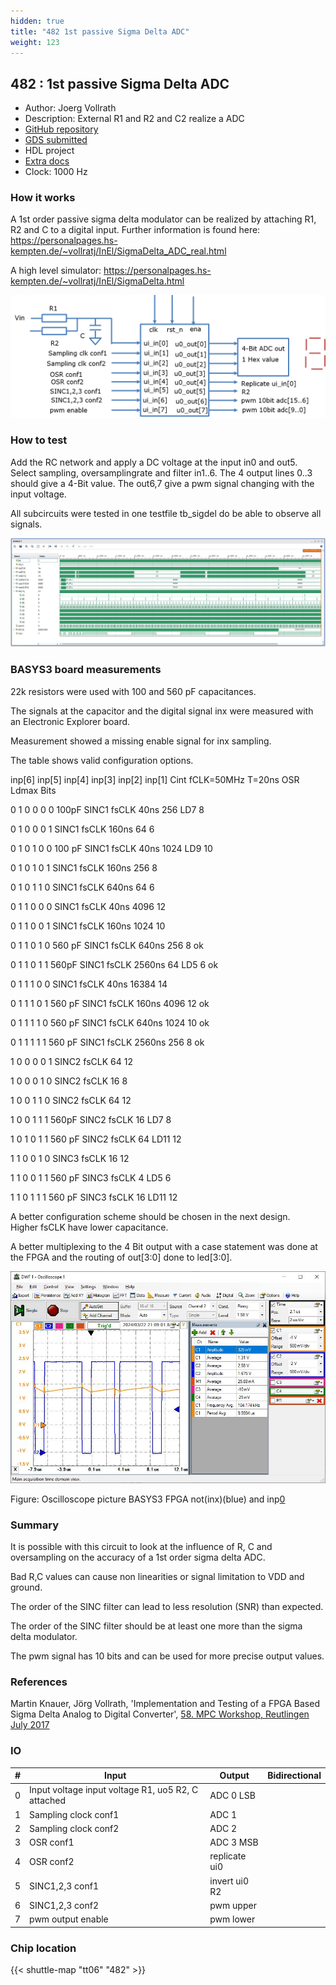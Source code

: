 ```yaml
---
hidden: true
title: "482 1st passive Sigma Delta ADC"
weight: 123
---
```


## 482 : 1st passive Sigma Delta ADC

* Author: Joerg Vollrath
* Description: External R1 and R2 and C2 realize a ADC
* [GitHub repository](https://github.com/JVollrath/tt06_jv_sigdel_v)
* [GDS submitted](https://github.com/JVollrath/tt06_jv_sigdel_v/actions/runs/8537922080)
* HDL project
* [Extra docs]()
* Clock: 1000 Hz

<!---

This file is used to generate your project datasheet. Please fill in the information below and delete any unused
sections.

You can also include images in this folder and reference them in the markdown. Each image must be less than
512 kb in size, and the combined size of all images must be less than 1 MB.
-->


### How it works

A 1st order passive sigma delta modulator can be realized by attaching R1, R2 and C to a digital input.
Further information is found here:
https://personalpages.hs-kempten.de/~vollratj/InEl/SigmaDelta_ADC_real.html

A high level simulator:
https://personalpages.hs-kempten.de/~vollratj/InEl/SigmaDelta.html

![Tiny Tapeout Tile](images/TTsigdelFunktion.png "Tiny Tapeout Tile")

### How to test

Add the RC network and apply a DC voltage at the input in0 and out5.
Select sampling, oversamplingrate and filter in1..6.
The 4 output lines 0..3 should give a 4-Bit value.
The out6,7 give a pwm signal changing with the input voltage.

All subcircuits were tested in one testfile tb_sigdel do be able to observe all signals.

![Figure: Circuit simulation](images/TTsigdelSim.jpg "Circuit simulation")

### BASYS3 board measurements

22k resistors were used with 100 and 560 pF capacitances.

The signals at the capacitor and the digital signal inx were measured
with an Electronic Explorer board.

Measurement showed a missing enable signal for inx sampling.

The table shows valid configuration options.

inp[6] 	inp[5] 	inp[4] 	inp[3] 	inp[2] 	inp[1] 	Cint 	fCLK=50MHz 	T=20ns 	OSR 	Ldmax 	Bits

0 	1 	0 	0 	0 	0 	100pF 	SINC1 fsCLK 	40ns 	256 	LD7 	8

0 	1 	0 	0 	0 	1 	        SINC1 fsCLK 	160ns 	64 	      6

0 	1 	0 	1 	0 	0 	100 pF 	SINC1 fsCLK 	40ns 	1024 	LD9 	10

0 	1 	0 	1 	0 	1 	      	SINC1 fsCLK 	160ns 	256 	8

0 	1 	0 	1 	1 	0 	      	SINC1 fsCLK 	640ns 	64 	  6

0 	1 	1 	0 	0 	0 	       	SINC1 fsCLK 	40ns 	4096 	12

0 	1 	1 	0 	0 	1 		SINC1 fsCLK 	160ns 	1024 	10

0 	1 	1 	0 	1 	0 	560 pF 	SINC1 fsCLK 	640ns 	256 		8	ok

0 	1 	1 	0 	1 	1 	560pF 	SINC1 fsCLK 	2560ns 	64 	LD5 	6	ok

0 	1 	1 	1 	0 	0 		SINC1 fsCLK 	40ns 	16384 		14

0 	1 	1 	1 	0 	1 	560 pF 	SINC1 fsCLK 	160ns 	4096 		12	ok

0 	1 	1 	1 	1 	0 	560 pF 	SINC1 fsCLK 	640ns 	1024 	10	ok

0 	1 	1 	1 	1 	1 	560 pF 	SINC1 fsCLK 	2560ns 	256 		8	ok

1 	0 	0 	0 	0 	1 	      	SINC2 fsCLK           	64  12

1 	0 	0 	0 	1 	0 	      	SINC2 fsCLK 	        16	8

1 	0 	0 	1 	1 	0 	      	SINC2 fsCLK         	64	12

1 	0 	0 	1 	1 	1 	560pF 	SINC2 fsCLK 		16 	LD7 	8

1 	0 	1 	0 	1 	1 	560 pF 	SINC2 fsCLK 		64 	LD11 	12

1 	1 	0 	0 	1 	0 		      SINC3 fsCLK 	16 	12

1 	1 	0 	0 	1 	1 	560 pF 	SINC3 fsCLK 		4 	LD5 	6

1 	1 	0 	1 	1 	1 	560 pF 	SINC3 fsCLK 		16 	LD11 	12

A better configuration scheme should be chosen in the next design.<br>
Higher fsCLK have lower capacitance.

A better multiplexing to the 4 Bit output with a case statement was done at the FPGA
and the routing of out[3:0] done to led[3:0].

![Oscilloscope picture BASYS3](images/TTsigdelOsci.jpg "Oscilloscope picture BASYS3")

Figure: Oscilloscope picture BASYS3 FPGA not(inx)(blue) and inp[0](orange)

### Summary

It is possible with this circuit to look at the influence of R, C and
oversampling on the accuracy of a 1st order sigma delta ADC.

Bad R,C values can cause non linearities or signal limitation to VDD and ground.

The order of the SINC filter can lead to less resolution (SNR) than expected.

The order of the SINC filter should be at least one more than the sigma delta modulator.

The pwm signal has 10 bits and can be used for more precise output values.

### References

Martin Knauer, Jörg Vollrath, 'Implementation and Testing of a FPGA Based Sigma Delta Analog to Digital Converter',
[58. MPC Workshop, Reutlingen July 2017](https://www.mpc-gruppe.de/workshopbaende)


### IO

| #             | Input    | Output   | Bidirectional   |
| ------------- | -------- | -------- | --------------- |
| 0 | Input voltage input voltage R1, uo5 R2, C attached  | ADC 0 LSB  |         |
| 1 | Sampling clock conf1  | ADC 1  |         |
| 2 | Sampling clock conf2  | ADC 2  |         |
| 3 | OSR conf1  | ADC 3 MSB  |         |
| 4 | OSR conf2  | replicate ui0  |         |
| 5 | SINC1,2,3 conf1  | invert ui0 R2  |         |
| 6 | SINC1,2,3 conf2  | pwm upper  |         |
| 7 | pwm output enable  | pwm lower  |         |


### Chip location

{{< shuttle-map "tt06" "482" >}}
